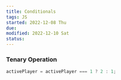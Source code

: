```yaml
---
title: Conditionals
tags: JS
started: 2022-12-08 Thu
due:
modified: 2022-12-10 Sat
status:
---
```

### Tenary Operation

```js
activePlayer = activePlayer === 1 ? 2 : 1;
```